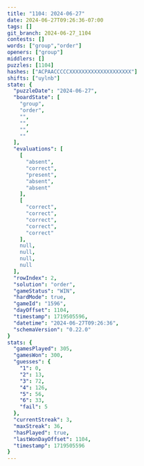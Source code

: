 ```yaml
---
title: "1104: 2024-06-27"
date: 2024-06-27T09:26:36-07:00
tags: []
git_branch: 2024-06-27_1104
contests: []
words: ["group","order"]
openers: ["group"]
middlers: []
puzzles: [1104]
hashes: ["ACPAACCCCCXXXXXXXXXXXXXXXXXXXX"]
shifts: ["uylnb"]
state: {
  "puzzleDate": "2024-06-27",
  "boardState": [
    "group",
    "order",
    "",
    "",
    "",
    ""
  ],
  "evaluations": [
    [
      "absent",
      "correct",
      "present",
      "absent",
      "absent"
    ],
    [
      "correct",
      "correct",
      "correct",
      "correct",
      "correct"
    ],
    null,
    null,
    null,
    null
  ],
  "rowIndex": 2,
  "solution": "order",
  "gameStatus": "WIN",
  "hardMode": true,
  "gameId": "1596",
  "dayOffset": 1104,
  "timestamp": 1719505596,
  "datetime": "2024-06-27T09:26:36",
  "schemaVersion": "0.22.0"
}
stats: {
  "gamesPlayed": 305,
  "gamesWon": 300,
  "guesses": {
    "1": 0,
    "2": 13,
    "3": 72,
    "4": 126,
    "5": 56,
    "6": 33,
    "fail": 5
  },
  "currentStreak": 3,
  "maxStreak": 36,
  "hasPlayed": true,
  "lastWonDayOffset": 1104,
  "timestamp": 1719505596
}
---
```

<!-- more -->
